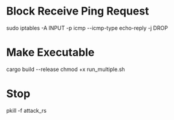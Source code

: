 # Block Receive Ping Request
sudo iptables -A INPUT -p icmp --icmp-type echo-reply -j DROP

# Make Executable
cargo build --release
chmod +x run_multiple.sh

# Stop
pkill -f attack_rs